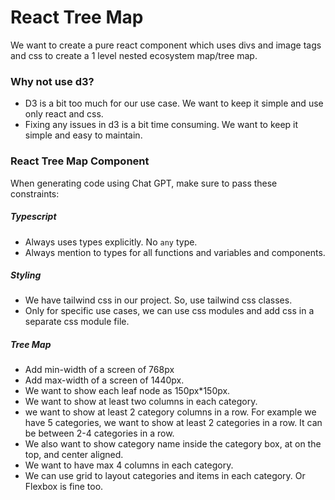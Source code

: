 # React Tree Map

We want to create a pure react component which uses divs and image tags and css to create a 1 level nested ecosystem map/tree map.

### Why not use d3?
- D3 is a bit too much for our use case. We want to keep it simple and use only react and css.
- Fixing any issues in d3 is a bit time consuming. We want to keep it simple and easy to maintain.

### React Tree Map Component

When generating code using Chat GPT, make sure to pass these constraints:
##### Typescript
- Always uses types explicitly. No `any` type. 
- Always mention to types for all functions and variables and components.

##### Styling
- We have tailwind css in our project. So, use tailwind css classes.
- Only for specific use cases, we can use css modules and add css in a separate css module file.

##### Tree Map
- Add min-width of a screen of 768px
- Add max-width of a screen of 1440px.
- We want to show each leaf node as 150px*150px.
- We want to show at least two columns in each category.
- we want to show at least 2 category columns in a row. For example we have 5 categories, we want to show at least 2 categories in a row. It can be between 2-4 categories in a row.
- We also want to show category name inside the category box, at on the top, and center aligned.
- We want to have max 4 columns in each category.
- We can use grid to layout categories and items in each category. Or Flexbox is fine too.
